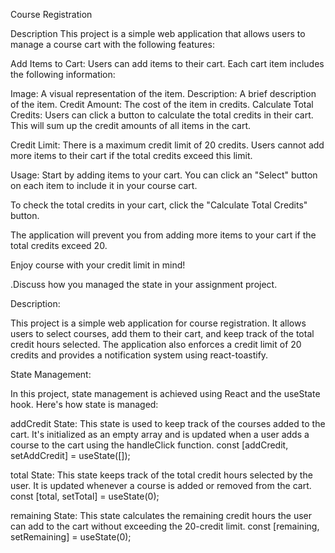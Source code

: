 Course Registration


Description
This project is a simple web application that allows users to manage a course cart with the following features:

Add Items to Cart: Users can add items to their cart. Each cart item includes the following information:

Image: A visual representation of the item.
Description: A brief description of the item.
Credit Amount: The cost of the item in credits.
Calculate Total Credits: Users can click a button to calculate the total credits in their cart. This will sum up the credit amounts of all items in the cart.

Credit Limit: There is a maximum credit limit of 20 credits. Users cannot add more items to their cart if the total credits exceed this limit.

Usage:
Start by adding items to your cart. You can click an "Select" button on each item to include it in your course cart.

To check the total credits in your cart, click the "Calculate Total Credits" button.

The application will prevent you from adding more items to your cart if the total credits exceed 20.

Enjoy course with your credit limit in mind!




.Discuss how you managed the state in your assignment project.

Description:

This project is a simple web application for course registration. It allows users to select courses, add them to their cart, and keep track of the total credit hours selected. The application also enforces a credit limit of 20 credits and provides a notification system using react-toastify.

State Management:

In this project, state management is achieved using React and the useState hook. Here's how state is managed:



addCredit State: This state is used to keep track of the courses added to the cart. It's initialized as an empty array and is updated when a user adds a course to the cart using the handleClick function.
const [addCredit, setAddCredit] = useState([]);

total State: This state keeps track of the total credit hours selected by the user. It is updated whenever a course is added or removed from the cart.
const [total, setTotal] = useState(0);

remaining State: This state calculates the remaining credit hours the user can add to the cart without exceeding the 20-credit limit.
const [remaining, setRemaining] = useState(0);